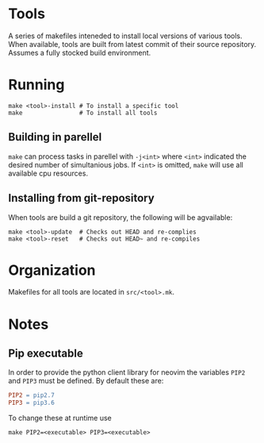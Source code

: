 # Tools
A series of makefiles inteneded to install local versions of various tools.  
When available, tools are built from latest commit of their source repository.  
Assumes a fully stocked build environment.

# Running
```
make <tool>-install # To install a specific tool
make                # To install all tools
```

## Building in parellel
`make` can process tasks in parellel with `-j<int>` where `<int>` indicated
the desired number of simultanious jobs. If `<int>` is omitted, `make` will
use all available cpu resources.

## Installing from git-repository
When tools are build a git repository, the following will be agvailable:
```
make <tool>-update  # Checks out HEAD and re-complies
make <tool>-reset   # Checks out HEAD~ and re-compiles
```

# Organization
Makefiles for all tools are located in `src/<tool>.mk`. 

# Notes
## Pip executable
In order to provide the python client library for neovim the variables
`PIP2` and `PIP3` must be defined. By default these are:
``` Makefile
PIP2 = pip2.7
PIP3 = pip3.6
```

To change these at runtime use
``` Makefile
make PIP2=<executable> PIP3=<executable>
```




